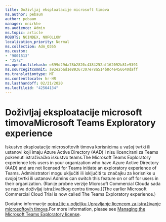 ```yaml
---
title: Doživljaj eksploatacije microsoft timova
ms.author: pebaum
author: pebaum
manager: mnirkhe
ms.audience: Admin
ms.topic: article
ROBOTS: NOINDEX, NOFOLLOW
localization_priority: Normal
ms.collection: Adm_O365
ms.custom:
- "9001513"
- "3572"
ms.openlocfilehash: e899d29da78b2820c4384252af162092b81e9391
ms.sourcegitcommit: a92e2bad1e89367307e78a514b8c4e456640daff
ms.translationtype: MT
ms.contentlocale: hr-HR
ms.lasthandoff: 02/21/2020
ms.locfileid: "42564134"
---
```

# <a name="microsoft-teams-exploratory-experience"></a><span data-ttu-id="6856f-102">Doživljaj eksploatacije microsoft timova</span><span class="sxs-lookup"><span data-stu-id="6856f-102">Microsoft Teams Exploratory experience</span></span>

<span data-ttu-id="6856f-103">Iskustvo eksploatacije microsoftovih timova korisnicima u vašoj tvrtki ili ustanovi koji imaju Azure Active Directory (AAD) i nisu licencirani za Teams pokrenuti istraživačko iskustvo teams.</span><span class="sxs-lookup"><span data-stu-id="6856f-103">The Microsoft Teams Exploratory experience lets users in your organization who have Azure Active Directory (AAD) and are not licensed for Teams initiate an exploratory experience of Teams.</span></span> <span data-ttu-id="6856f-104">Administratori mogu uključiti ili isključiti tu značajku za korisnike u svojoj tvrtki ili ustanovi.</span><span class="sxs-lookup"><span data-stu-id="6856f-104">Admins can switch this feature on or off for users in their organization.</span></span> <span data-ttu-id="6856f-105">(Ranije probne verzije Microsoft Commercial Clouda sada se naziva doživljaj istraživačkog centra timova.)</span><span class="sxs-lookup"><span data-stu-id="6856f-105">(The earlier Microsoft Commercial Cloud Trial is now called The Teams Exploratory experience.)</span></span>

<span data-ttu-id="6856f-106">Dodatne informacije [potražite u odjeljku Upravljanje licencom za istraživanje microsoftovih timova](https://docs.microsoft.com/microsoftteams/teams-exploratory/).</span><span class="sxs-lookup"><span data-stu-id="6856f-106">For more information, please see [Managing the Microsoft Teams Exploratory license](https://docs.microsoft.com/microsoftteams/teams-exploratory/).</span></span>
